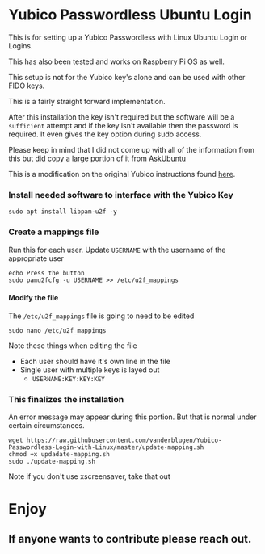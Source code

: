 # Yubico Passwordless Ubuntu Login
This is for setting up a Yubico Passwordless with Linux Ubuntu Login or Logins.

This has also been tested and works on Raspberry Pi OS as well.

This setup is not for the Yubico key's alone and can be used with other FIDO keys.

This is a fairly straight forward implementation.

After this installation the key isn't required but the software will be a `sufficient` attempt and if the key isn't available then the password is required.  It even gives the key option during sudo access.

Please keep in mind that I did not come up with all of the information from this but did copy a large portion of it from [AskUbuntu](https://askubuntu.com/questions/1167691/passwordless-login-with-yubikey-5-nfc?newreg=d3833870cc924fedb49ce95d064f3a09)

This is a modification on the original Yubico instructions found [here](https://support.yubico.com/support/solutions/articles/15000011356-ubuntu-linux-login-guide-u2f).

### Install needed software to interface with the Yubico Key
```shell
sudo apt install libpam-u2f -y
```

### Create a mappings file
Run this for each user.  Update `USERNAME` with the username of the appropriate user
```shell
echo Press the button
sudo pamu2fcfg -u USERNAME >> /etc/u2f_mappings
```

#### Modify the file
The `/etc/u2f_mappings` file is going to need to be edited

```shell
sudo nano /etc/u2f_mappings
```

Note these things when editing the file
- Each user should have it's own line in the file
- Single user with multiple keys is layed out
    - `USERNAME:KEY:KEY:KEY`

### This finalizes the installation
An error message may appear during this portion.  But that is normal under certain circumstances.

````shell
wget https://raw.githubusercontent.com/vanderblugen/Yubico-Passwordless-Login-with-Linux/master/update-mapping.sh
chmod +x updadate-mapping.sh
sudo ./update-mapping.sh
````
Note if you don't use xscreensaver, take that out
# Enjoy

## If anyone wants to contribute please reach out.
